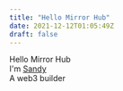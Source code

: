 ```yaml
---
title: "Hello Mirror Hub"
date: 2021-12-12T01:05:49Z
draft: false
---
```


Hello Mirror Hub    
I'm [Sandy](https://twitter.com/SandyA911)  
A web3 builder
